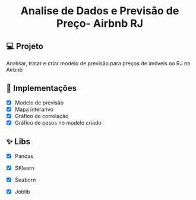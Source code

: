 <h1 align="center">
  Analise de Dados e Previsão de Preço- Airbnb RJ
</h1>



## 💻 Projeto
Analisar, tratar e criar modelo de previsão para preços de imóveis no RJ no Airbnb

## 🔨 Implementações

- [X] Modelo de previsão
- [X] Mapa interarivo
- [X] Gráfico de correlação
- [X] Gráfico de pesos no modelo criado

## ✨ Libs

- [X] Pandas
- [X] SKlearn
- [X] Seaborn
- [X] Joblib 

